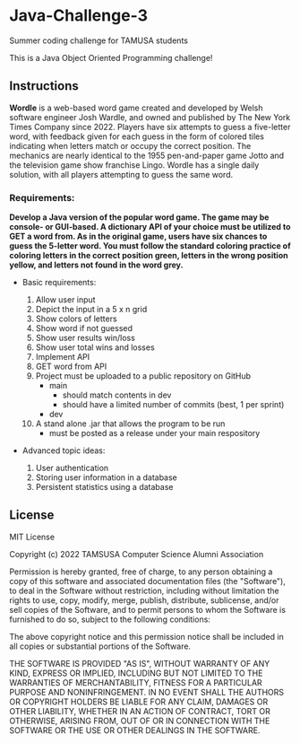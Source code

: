 # Java-Challenge-3
Summer coding challenge for TAMUSA students

This is a Java Object Oriented Programming challenge!

## Instructions
**Wordle** is a web-based word game created and developed by Welsh software engineer Josh Wardle, and owned and published by The New York Times Company since 2022. Players have six attempts to guess a five-letter word, with feedback given for each guess in the form of colored tiles indicating when letters match or occupy the correct position. The mechanics are nearly identical to the 1955 pen-and-paper game Jotto and the television game show franchise Lingo. Wordle has a single daily solution, with all players attempting to guess the same word. 

### Requirements:
**Develop a Java version of the popular word game. The game may be console- or GUI-based. A dictionary API of your choice must be utilized to GET a word from. As in the original game, users have six chances to guess the 5-letter word. You must follow the standard coloring practice of coloring letters in the correct position green, letters in the wrong position yellow, and letters not found in the word grey.**

* Basic requirements:
  1. Allow user input
  2. Depict the input in a 5 x n grid
  3. Show colors of letters
  4. Show word if not guessed
  5. Show user results win/loss
  6. Show user total wins and losses
  7. Implement API
  8. GET word from API
  9. Project must be uploaded to a public repository on GitHub
        * main 
            * should match contents in dev
            * should have a limited number of commits (best, 1 per sprint)
        * dev
  10. A stand alone .jar that allows the program to be run
        * must be posted as a release under your main respository

* Advanced topic ideas:
  1. User authentication
  2. Storing user information in a database
  3. Persistent statistics using a database

## License
MIT License

Copyright (c) 2022 TAMSUSA Computer Science Alumni Association

Permission is hereby granted, free of charge, to any person obtaining a copy
of this software and associated documentation files (the "Software"), to deal
in the Software without restriction, including without limitation the rights
to use, copy, modify, merge, publish, distribute, sublicense, and/or sell
copies of the Software, and to permit persons to whom the Software is
furnished to do so, subject to the following conditions:

The above copyright notice and this permission notice shall be included in all
copies or substantial portions of the Software.

THE SOFTWARE IS PROVIDED "AS IS", WITHOUT WARRANTY OF ANY KIND, EXPRESS OR
IMPLIED, INCLUDING BUT NOT LIMITED TO THE WARRANTIES OF MERCHANTABILITY,
FITNESS FOR A PARTICULAR PURPOSE AND NONINFRINGEMENT. IN NO EVENT SHALL THE
AUTHORS OR COPYRIGHT HOLDERS BE LIABLE FOR ANY CLAIM, DAMAGES OR OTHER
LIABILITY, WHETHER IN AN ACTION OF CONTRACT, TORT OR OTHERWISE, ARISING FROM,
OUT OF OR IN CONNECTION WITH THE SOFTWARE OR THE USE OR OTHER DEALINGS IN THE
SOFTWARE.

